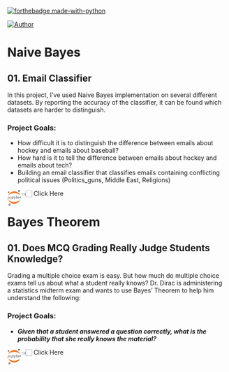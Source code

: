 
[![forthebadge made-with-python](http://ForTheBadge.com/images/badges/made-with-python.svg)](https://www.python.org/)
  


[![Author](https://img.shields.io/badge/author-MdTabassumHossainEmon-orange)](https://github.com/Emon-ProCoder7)



# **Naive Bayes**  

## 01. Email Classifier

  In this project, I've used Naive Bayes implementation on several different datasets. By reporting the accuracy of the classifier, it can be found which datasets are harder to distinguish. 

  
### Project Goals:
  
- How difficult it is to distinguish the difference between emails about hockey and emails about baseball?
- How hard is it to tell the difference between emails about hockey and emails about tech? 
- Building an email classifier that classifies emails containing conflicting political issues (Politics_guns, Middle East, Religions)


👈🏻 Click Here [<img align="left" alt="Emon-ProCoder7 | Jupyter" width="32px" src="https://raw.githubusercontent.com/Emon-ProCoder7/python_projects/master/jupyter.png"/>](https://github.com/Emon-ProCoder7/Bayesian-Machine-Learning/blob/master/email_classifier_model.ipynb)








# **Bayes Theorem**  

## 01. Does MCQ Grading Really Judge Students Knowledge?

  Grading a multiple choice exam is easy. But how much do multiple choice exams tell us about what a student really knows? Dr. Dirac is administering a statistics midterm exam and wants to use Bayes’ Theorem to help him understand the following:
  
### Project Goals:
  
- ***Given that a student answered a question correctly, what is the probability that she really knows the material?***


👈🏻 Click Here [<img align="left" alt="Emon-ProCoder7 | Jupyter" width="32px" src="https://raw.githubusercontent.com/Emon-ProCoder7/python_projects/master/jupyter.png"/>](https://github.com/Emon-ProCoder7/Bayesian-Machine-Learning/blob/master/MCQ_grading(Bayes).ipynb)





